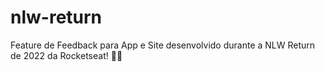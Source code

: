 # nlw-return
Feature de Feedback para App e Site desenvolvido durante a NLW Return de 2022 da Rocketseat! 🚀💜
